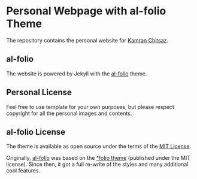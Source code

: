 # Personal Webpage with al-folio Theme

The repository contains the personal website for [Kamran Chitsaz](https://kmchiti.github.io/).

## al-folio

The website is powered by Jekyll with the [al-folio](https://github.com/alshedivat/al-folio/) theme.

## Personal License

Feel free to use template for your own purposes, but please respect copyright for all the personal images and contents.


## al-folio License

The theme is available as open source under the terms of the [MIT License](https://opensource.org/licenses/MIT).

Originally, [al-folio](https://github.com/alshedivat/al-folio/) was based on the [\*folio theme](https://github.com/bogoli/-folio) (published under the MIT license).
Since then, it got a full re-write of the styles and many additional cool features.
